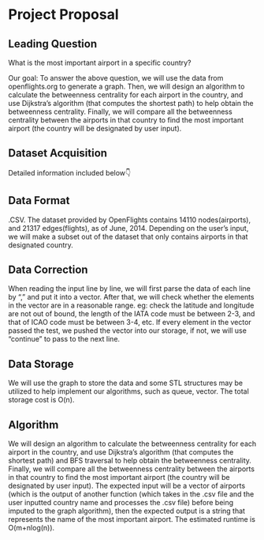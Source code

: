 # Project Proposal

## Leading Question
What is the most important airport in a specific country?

Our goal: To answer the above question, we will use the data  from openflights.org to generate a graph. Then, we will design an algorithm to calculate the betweenness centrality for each airport in the country, and use Dijkstra’s algorithm (that computes the shortest path) to help obtain the betweenness centrality. Finally, we will compare all the betweenness centrality between the airports in that country to find the most important airport (the country will be designated by user input).

## Dataset Acquisition
Detailed information included below👇
## Data Format
.CSV. The dataset provided by OpenFlights contains 14110 nodes(airports), and 21317 edges(flights), as of June, 2014.  Depending on the user’s input, we will make a subset out of the dataset that only contains airports in that designated country.

## Data Correction
When reading the input line by line, we will first parse the data of each line by “,” and put it into a vector. After that, we will check whether the elements in the vector are in a reasonable range. eg: check the latitude and longitude are not out of bound,  the length of the IATA code must be between 2-3, and that of ICAO code must be between 3-4, etc. If every element in the vector passed the test, we pushed the vector into our storage, if not, we will use “continue” to pass to the next line.
## Data Storage
We will use the graph to store the data and some STL structures may be utilized to help implement our algorithms, such as queue, vector. The total storage cost is O(n).
## Algorithm
We will design an algorithm to calculate the betweenness centrality for each airport in the country, and use Dijkstra’s algorithm (that computes the shortest path) and BFS traversal to help obtain the betweenness centrality. Finally, we will compare all the betweenness centrality between the airports in that country to find the most important airport (the country will be designated by user input).
The expected input will be a vector of airports (which is the output of another function (which takes in the .csv file and the user inputted country name and processes the .csv file) before being imputed to the graph algorithm), then the expected output is a string that represents the name of the most important airport. The estimated runtime is O(m+nlog(n)).

